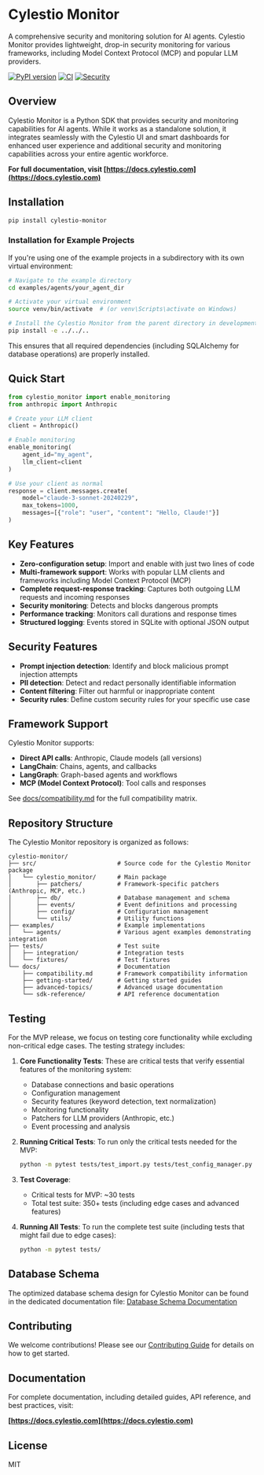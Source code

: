 # Cylestio Monitor

A comprehensive security and monitoring solution for AI agents. Cylestio Monitor provides lightweight, drop-in security monitoring for various frameworks, including Model Context Protocol (MCP) and popular LLM providers.

[![PyPI version](https://badge.fury.io/py/cylestio-monitor.svg)](https://badge.fury.io/py/cylestio-monitor)
[![CI](https://github.com/cylestio/cylestio-monitor/actions/workflows/ci.yml/badge.svg)](https://github.com/cylestio/cylestio-monitor/actions/workflows/ci.yml)
[![Security](https://github.com/cylestio/cylestio-monitor/actions/workflows/security.yml/badge.svg)](https://github.com/cylestio/cylestio-monitor/actions/workflows/security.yml)

## Overview

Cylestio Monitor is a Python SDK that provides security and monitoring capabilities for AI agents. While it works as a standalone solution, it integrates seamlessly with the Cylestio UI and smart dashboards for enhanced user experience and additional security and monitoring capabilities across your entire agentic workforce.

**For full documentation, visit [https://docs.cylestio.com](https://docs.cylestio.com)**

## Installation

```bash
pip install cylestio-monitor
```

### Installation for Example Projects

If you're using one of the example projects in a subdirectory with its own virtual environment:

```bash
# Navigate to the example directory 
cd examples/agents/your_agent_dir

# Activate your virtual environment
source venv/bin/activate  # (or venv\Scripts\activate on Windows)

# Install the Cylestio Monitor from the parent directory in development mode
pip install -e ../../..
```

This ensures that all required dependencies (including SQLAlchemy for database operations) are properly installed.

## Quick Start

```python
from cylestio_monitor import enable_monitoring
from anthropic import Anthropic

# Create your LLM client
client = Anthropic()

# Enable monitoring
enable_monitoring(
    agent_id="my_agent",
    llm_client=client
)

# Use your client as normal
response = client.messages.create(
    model="claude-3-sonnet-20240229",
    max_tokens=1000,
    messages=[{"role": "user", "content": "Hello, Claude!"}]
)
```

## Key Features

- **Zero-configuration setup**: Import and enable with just two lines of code
- **Multi-framework support**: Works with popular LLM clients and frameworks including Model Context Protocol (MCP)
- **Complete request-response tracking**: Captures both outgoing LLM requests and incoming responses 
- **Security monitoring**: Detects and blocks dangerous prompts
- **Performance tracking**: Monitors call durations and response times
- **Structured logging**: Events stored in SQLite with optional JSON output

## Security Features

- **Prompt injection detection**: Identify and block malicious prompt injection attempts
- **PII detection**: Detect and redact personally identifiable information
- **Content filtering**: Filter out harmful or inappropriate content
- **Security rules**: Define custom security rules for your specific use case

## Framework Support

Cylestio Monitor supports:

- **Direct API calls**: Anthropic, Claude models (all versions)
- **LangChain**: Chains, agents, and callbacks
- **LangGraph**: Graph-based agents and workflows 
- **MCP (Model Context Protocol)**: Tool calls and responses

See [docs/compatibility.md](docs/compatibility.md) for the full compatibility matrix.

## Repository Structure

The Cylestio Monitor repository is organized as follows:

```
cylestio-monitor/
├── src/                       # Source code for the Cylestio Monitor package
│   └── cylestio_monitor/      # Main package
│       ├── patchers/          # Framework-specific patchers (Anthropic, MCP, etc.)
│       ├── db/                # Database management and schema
│       ├── events/            # Event definitions and processing
│       ├── config/            # Configuration management
│       └── utils/             # Utility functions
├── examples/                  # Example implementations
│   └── agents/                # Various agent examples demonstrating integration
├── tests/                     # Test suite
│   ├── integration/           # Integration tests
│   └── fixtures/              # Test fixtures
└── docs/                      # Documentation
    ├── compatibility.md       # Framework compatibility information
    ├── getting-started/       # Getting started guides
    ├── advanced-topics/       # Advanced usage documentation
    └── sdk-reference/         # API reference documentation
```

## Testing

For the MVP release, we focus on testing core functionality while excluding non-critical edge cases. The testing strategy includes:

1. **Core Functionality Tests**: These are critical tests that verify essential features of the monitoring system:
   - Database connections and basic operations
   - Configuration management
   - Security features (keyword detection, text normalization)
   - Monitoring functionality
   - Patchers for LLM providers (Anthropic, etc.)
   - Event processing and analysis

2. **Running Critical Tests**:
   To run only the critical tests needed for the MVP:
   ```bash
   python -m pytest tests/test_import.py tests/test_config_manager.py tests/test_db_manager.py::test_singleton_pattern tests/test_security.py tests/test_monitor.py::test_enable_monitoring_import_error tests/test_patchers_anthropic.py::test_anthropic_patcher_init tests/test_events_processor.py::test_normalize_text -v
   ```

3. **Test Coverage**:
   - Critical tests for MVP: ~30 tests
   - Total test suite: 350+ tests (including edge cases and advanced features)

4. **Running All Tests**:
   To run the complete test suite (including tests that might fail due to edge cases):
   ```bash
   python -m pytest tests/
   ```

## Database Schema

The optimized database schema design for Cylestio Monitor can be found in the dedicated documentation file:
[Database Schema Documentation](src/cylestio_monitor/db/db_readme.md)

## Contributing

We welcome contributions! Please see our [Contributing Guide](CONTRIBUTING.md) for details on how to get started.

## Documentation

For complete documentation, including detailed guides, API reference, and best practices, visit:

**[https://docs.cylestio.com](https://docs.cylestio.com)**

## License

MIT

